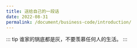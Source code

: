 ```yaml
---
title: 送给自己的一段话
date: 2022-08-31
permalink: /document/business-code/introduction/
---
```


::: tip
谁家的锅底都是灰，不要羡慕任何人的生活。
:::

